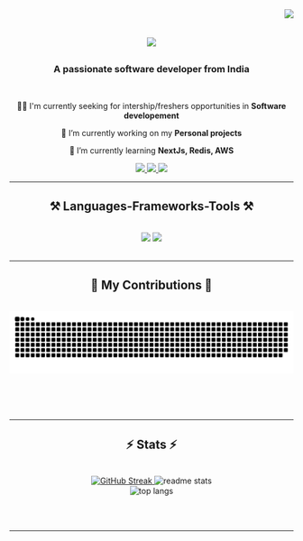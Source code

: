 <img align="right" src="https://visitor-badge.laobi.icu/badge?page_id=Ayush-kumar-bajwan.Ayush-kumar-bajwan" />

<h1 align="center">
    <img src="https://readme-typing-svg.demolab.com?font=Fira+Code&pause=1000&random=false&width=435&lines=Hi+There!+%F0%9F%91%8B%2C+I'm+Ayush+kumar.;An+aspiring+full+stack+developer%F0%9F%91%A8%E2%80%8D%F0%9F%92%BB." />
</h1>

<h3 align="center">A passionate software developer from India</h3>

<br/>

<div align="center">

👨‍💻 I'm currently seeking for intership/freshers opportunities in **Software developement**
 
 🔭 I’m currently working on my **Personal projects**
 
 🌱 I’m currently learning **NextJs, Redis, AWS**

 </div>
 
<div align="center"> 
  <a href="mailto:ayushbajwan@gmail.com">
    <img src="https://img.shields.io/badge/Gmail-333333?style=for-the-badge&logo=gmail&logoColor=red" />
  </a>
  <a href="https://www.linkedin.com/in/ayush-kumar-bajwan-9ab277225/" target="_blank">
    <img src="https://img.shields.io/badge/LinkedIn-0077B5?style=for-the-badge&logo=linkedin&logoColor=white" target="_blank" />
  </a>
  <a href="https://portfolio-silk-five-90.vercel.app/" target="_blank">
     <img src="https://img.shields.io/badge/Portfolio-FF5722?style=for-the-badge&logo=todoist&logoColor=white" target="_blank" /> <!-- sqlite, safari, google-chrome are other good icon options -->
  </a>
</div>

 <hr/>
 
<h2 align="center">⚒️ Languages-Frameworks-Tools ⚒️</h2>
<br/>
<div align="center">
    <img src="https://skillicons.dev/icons?i=react,bootstrap,mui,html,css,vscode,github,figma,tailwind,git,vite,redux" />
    <img src="https://skillicons.dev/icons?i=nodejs,javascript,typescript,express,firebase,mongodb,c,cpp,java,nextjs,mysql,postman,redis" /><br>
</div>

<br/>
<hr/>
<div align="center">
  <h2>🐍 My Contributions 🐍</h2>
  <br>
  <img alt="snake eating my contributions" src="https://raw.githubusercontent.com/Ayush-kumar-bajwan/Ayush-kumar-bajwan/output/github-contribution-grid-snake.svg" />
  
  <br/><br/><br/>
</div>

<hr/>

<h2 align="center">⚡ Stats ⚡</h2>
<br>
<div align=center>
<a href="https://git.io/streak-stats">
    <img width=420 src="https://streak-stats.demolab.com/?user=Ayush-kumar-bajwan&theme=radical" alt="GitHub Streak">
</a>


  <img width=400  src="https://github-readme-stats.vercel.app/api?username=Ayush-kumar-bajwan&show_icons=true&theme=radical" alt="readme stats" />
  <br/>
  <img width="370" align="center" src="https://github-readme-stats-salesp07.vercel.app/api/top-langs/?username=Ayush-kumar-bajwan&hide=HTML&langs_count=8&layout=compact&theme=react&border_radius=10&size_weight=0.5&count_weight=0.5&exclude_repo=github-readme-stats" alt="top langs" />

</div>

<br/><br/>

<hr/>

<br/>


